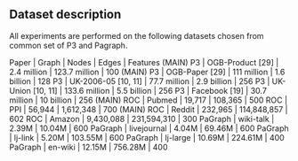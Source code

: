 ## Dataset description

All experiments are performed on the following datasets
chosen from common set of P3 and Pagraph.

Paper	|	Graph	|	Nodes	|	Edges	|	Features
(MAIN) P3	|	OGB-Product [29]	|	2.4 million	|	123.7 million	|	100
(MAIN) P3	|	OGB-Paper [29]	|	111 million	|	1.6 billion	|	128
P3	|	UK-2006-05 [10, 11]	|	77.7 million	|	2.9 billion	|	256
P3	|	UK-Union [10, 11]	|	133.6 million	|	5.5 billion	|	256
P3	|	Facebook [19]	|	30.7 million	|	10 billion	|	256
(MAIN) ROC	|	Pubmed	|	19,717	|	108,365	|	500
ROC	|	PPI	|	56,944	|	1,612,348	|	700
(MAIN) ROC	|	Reddit	|	232,965	|	114,848,857	|	602
ROC	|	Amazon	|	9,430,088	|	231,594,310	|	300
PaGraph	|	wiki-talk	|	2.39M	|	10.04M	|	600
PaGraph	|	livejournal	|	4.04M	|	69.46M	|	600
PaGraph	|	lj-link	|	5.20M	|	103.55M	|	600
PaGraph	|	lj-large	|	10.69M	|	224.61M	|	400
PaGraph	|	en-wiki	|	12.15M	|	756.28M	|	400
